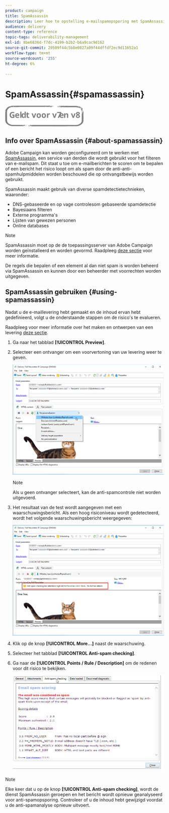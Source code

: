 ```yaml
---
product: campaign
title: SpamAssassin
description: Leer hoe te opstelling e-mailspamopsporing met SpamAssassin
audience: delivery
content-type: reference
topic-tags: deliverability-management
exl-id: 8be6836d-f7dc-4199-b2b2-b6a9cac9d162
source-git-commit: 20509f44c5b8e0827a09f44dffdf2ec9d11652a1
workflow-type: tm+mt
source-wordcount: '255'
ht-degree: 6%

---
```


# SpamAssassin{#spamassassin}

![](../../assets/common.svg)

## Info over SpamAssassin {#about-spamassassin}

Adobe Campaign kan worden geconfigureerd om te werken met [SpamAssassin](https://spamassassin.apache.org), een service van derden die wordt gebruikt voor het filteren van e-mailspam. Dit staat u toe om e-mailberichten te scoren om te bepalen of een bericht het risico loopt om als spam door de anti-anti-spamhulpmiddelen worden beschouwd die op ontvangstbewijs worden gebruikt.

SpamAssassin maakt gebruik van diverse spamdetectietechnieken, waaronder:

* DNS-gebaseerde en op vage controlesom gebaseerde spamdetectie
* Bayesiaans filteren
* Externe programma&#39;s
* Lijsten van gewezen personen
* Online databases

>[!NOTE]
>
>SpamAssassin moet op de de toepassingsserver van Adobe Campaign worden geïnstalleerd en worden gevormd. Raadpleeg [deze sectie](../../installation/using/configuring-spamassassin.md) voor meer informatie.
>
>De regels die bepalen of een element al dan niet spam is worden beheerd via SpamAssassin en kunnen door een beheerder met voorrechten worden uitgegeven.

## SpamAssassin gebruiken {#using-spamassassin}

Nadat u de e-maillevering hebt gemaakt en de inhoud ervan hebt gedefinieerd, volgt u de onderstaande stappen om de risico&#39;s te evalueren.

Raadpleeg voor meer informatie over het maken en ontwerpen van een levering [deze sectie](about-email-channel.md).

1. Ga naar het tabblad **[!UICONTROL Preview]**. 
1. Selecteer een ontvanger om een voorvertoning van uw levering weer te geven.

   ![](assets/s_tn_del_preview_spamassassin_recipient.png)

   >[!NOTE]
   >
   >Als u geen ontvanger selecteert, kan de anti-spamcontrole niet worden uitgevoerd.

1. Het resultaat van de test wordt aangegeven met een waarschuwingsbericht. Als een hoog risiconiveau wordt gedetecteerd, wordt het volgende waarschuwingsbericht weergegeven:

   ![](assets/s_tn_del_preview_spamassassin_ko.png)

1. Klik op de knop **[!UICONTROL More...]** naast de waarschuwing.
1. Selecteer het tabblad **[!UICONTROL Anti-spam checking]**. 
1. Ga naar de **[!UICONTROL Points / Rule / Description]** om de redenen voor dit risico te bekijken.

   ![](assets/s_tn_del_msg_spamassassin_ko.png)

>[!NOTE]
>
>Elke keer dat u op de knop **[!UICONTROL Anti-spam checking]**, wordt de dienst SpamAssassin geroepen en het bericht wordt opnieuw geanalyseerd voor anti-spamopsporing. Controleer of u de inhoud hebt gewijzigd voordat u de anti-spamanalyse opnieuw uitvoert.
